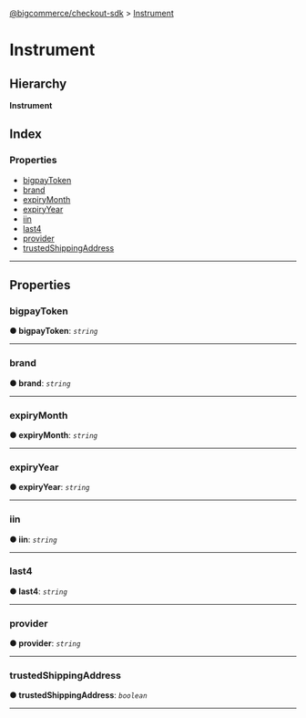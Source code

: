 [@bigcommerce/checkout-sdk](../README.md) > [Instrument](../interfaces/instrument.md)

# Instrument

## Hierarchy

**Instrument**

## Index

### Properties

* [bigpayToken](instrument.md#bigpaytoken)
* [brand](instrument.md#brand)
* [expiryMonth](instrument.md#expirymonth)
* [expiryYear](instrument.md#expiryyear)
* [iin](instrument.md#iin)
* [last4](instrument.md#last4)
* [provider](instrument.md#provider)
* [trustedShippingAddress](instrument.md#trustedshippingaddress)

---

## Properties

<a id="bigpaytoken"></a>

###  bigpayToken

**● bigpayToken**: *`string`*

___
<a id="brand"></a>

###  brand

**● brand**: *`string`*

___
<a id="expirymonth"></a>

###  expiryMonth

**● expiryMonth**: *`string`*

___
<a id="expiryyear"></a>

###  expiryYear

**● expiryYear**: *`string`*

___
<a id="iin"></a>

###  iin

**● iin**: *`string`*

___
<a id="last4"></a>

###  last4

**● last4**: *`string`*

___
<a id="provider"></a>

###  provider

**● provider**: *`string`*

___
<a id="trustedshippingaddress"></a>

###  trustedShippingAddress

**● trustedShippingAddress**: *`boolean`*

___

